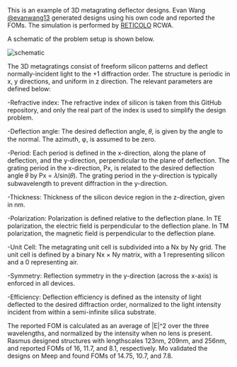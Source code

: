 This is an example of 3D metagrating deflector designs. Evan Wang [@evanwang13](https://github.com/evanwang13) generated designs using his own code and reported the FOMs. The simulation is performed by [RETICOLO](https://www.lp2n.institutoptique.fr/equipes-de-recherche-du-lp2n/light-complex-nanostructures) RCWA. 

A schematic of the problem setup is shown below. 

![schematic](https://https://github.com/jiaqi-jiang/photonics-opt-testbed/blob/jiaqi-jiang-metagrating3d/Metagrating3D/metagrating3d.png)


The 3D metagratings consist of freeform silicon patterns and deflect normally-incident light to the +1 diffraction order. The structure is periodic in x, y directions, and uniform in z direction. The relevant parameters are defined below:

-Refractive index: The refractive index of silicon is taken from this GitHub repository, and only the real part of the index is used to simplify the design problem.

-Deflection angle: The desired deflection angle, 𝜃, is given by the angle to the normal. The azimuth, φ, is assumed to be zero.

-Period: Each period is defined in the x-direction, along the plane of deflection, and the y-direction, perpendicular to the plane of deflection. The grating period in the x-direction, Px, is related to the desired deflection angle 𝜃 by Px = 𝜆/sin(𝜃). The grating period in the y-direction is typically subwavelength to prevent diffraction in the y-direction.

-Thickness: Thickness of the silicon device region in the z-direction, given in nm.

-Polarization: Polarization is defined relative to the deflection plane. In TE polarization, the electric field is perpendicular to the deflection plane. In TM polarization, the magnetic field is perpendicular to the deflection plane.

-Unit Cell: The metagrating unit cell is subdivided into a Nx by Ny grid. The unit cell is defined by a binary Nx × Ny matrix, with a 1 representing silicon and a 0 representing air.

-Symmetry: Reflection symmetry in the y-direction (across the x-axis) is enforced in all devices.

-Efficiency: Deflection efficiency is defined as the intensity of light deflected to the desired diffraction order, normalized to the light intensity incident from within a semi-infinite silica substrate.

The reported FOM is calculated as an average of |E|^2 over the three wavelengths, and normalized by the intensity when no lens is present. Rasmus designed structures with lengthscales 123nm, 209nm, and 256nm, and reported FOMs of 16, 11.7, and 8.1, respectively. Mo validated the designs on Meep and found FOMs of 14.75, 10.7, and 7.8.

